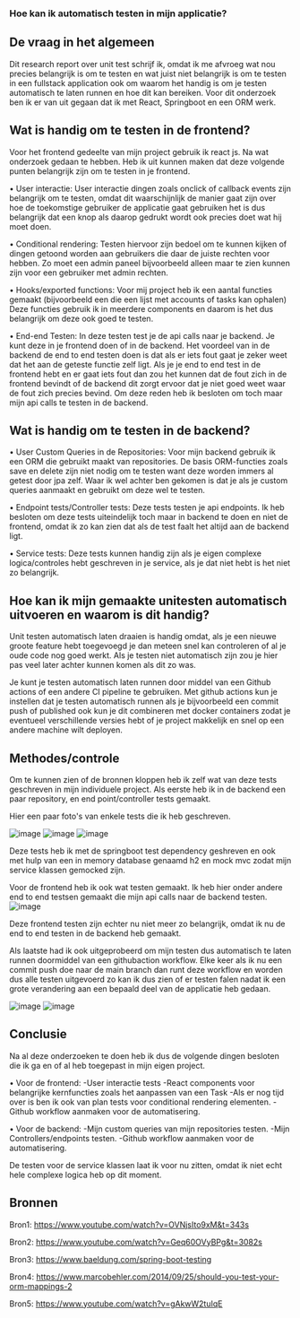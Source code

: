 ### Hoe kan ik automatisch testen in mijn applicatie?


## De vraag in het algemeen
Dit research report over unit test schrijf ik, omdat ik me afvroeg wat nou precies belangrijk is om te testen en wat juist niet belangrijk is om te testen in een fullstack application ook om waarom het handig is om je testen automatisch te laten runnen en hoe dit kan bereiken. Voor dit onderzoek ben ik er van uit gegaan dat ik met React, Springboot en een ORM werk. 


## Wat is handig om te testen in de frontend?
Voor het frontend gedeelte van mijn project gebruik ik react js. Na wat onderzoek gedaan te hebben. Heb ik uit kunnen maken dat deze volgende punten belangrijk zijn om te testen in je frontend.

•	User interactie: User interactie dingen zoals onclick of callback events zijn belangrijk om te testen, omdat dit waarschijnlijk de manier gaat zijn over hoe de toekomstige gebruiker de applicatie gaat gebruiken het is dus belangrijk dat een knop als daarop gedrukt wordt ook precies doet wat hij moet doen.

•	Conditional rendering: Testen hiervoor zijn bedoel om te kunnen kijken of dingen getoond worden aan gebruikers die daar de juiste rechten voor hebben. Zo moet een admin paneel bijvoorbeeld alleen maar te zien kunnen zijn voor een gebruiker met admin rechten.

•	Hooks/exported functions: Voor mij project heb ik een aantal functies gemaakt (bijvoorbeeld een die een lijst met accounts of tasks kan ophalen) Deze functies gebruik ik in meerdere components en daarom is het dus belangrijk om deze ook goed te testen.

•	End-end Testen: In deze testen test je de api calls naar je backend.  Je kunt deze in je frontend doen of in de backend. Het voordeel van in de backend de end to end testen doen is dat als er iets fout gaat je zeker weet dat het aan de geteste functie zelf ligt. Als je je end to end test in de frontend hebt en er gaat iets fout dan zou het kunnen dat de fout zich in de frontend bevindt of de backend dit zorgt ervoor dat je niet goed weet waar de fout zich precies bevind. Om deze reden heb ik besloten om toch maar mijn api calls te testen in de backend.

## Wat is handig om te testen in de backend?

•	User Custom Queries in de Repositories: Voor mijn backend gebruik ik een ORM die gebruikt maakt van repositories. De basis ORM-functies zoals save en delete zijn niet nodig om te testen want deze worden immers al getest door jpa zelf. Waar ik wel achter ben gekomen is dat je als je custom queries aanmaakt en gebruikt om deze wel te testen.

•	Endpoint tests/Controller tests: Deze tests testen je api endpoints. Ik heb besloten om deze tests uiteindelijk toch maar in backend te doen en niet de frontend, omdat ik zo kan zien dat als de test faalt het altijd aan de backend ligt.

•	Service tests: Deze tests kunnen handig zijn als je eigen complexe logica/controles hebt geschreven in je service, als je dat niet hebt is het niet zo belangrijk.

## Hoe kan ik mijn gemaakte unitesten automatisch uitvoeren en waarom is dit handig?

Unit testen automatisch laten draaien is handig omdat, als je een nieuwe groote feature hebt toegevoegd je dan meteen snel kan controleren of al je oude code nog goed werkt. Als je testen niet automatisch zijn zou je hier pas veel later achter kunnen komen als dit zo was.

Je kunt je testen automatisch laten runnen door middel van een Github actions of een andere CI pipeline te gebruiken. Met github actions kun je instellen dat je testen automatisch runnen als je bijvoorbeeld een commit push of published ook kun je dit combineren met docker containers zodat je eventueel verschillende versies hebt of je project makkelijk en snel op een andere machine wilt deployen.


## Methodes/controle

Om te kunnen zien of de bronnen kloppen heb ik zelf wat van deze tests geschreven in mijn individuele project. Als eerste heb ik in de backend een paar repository, en end point/controller tests gemaakt. 

Hier een paar foto's van enkele tests die ik heb geschreven.

![image](https://user-images.githubusercontent.com/79633852/170297614-72b71daf-1b70-4ad4-94f0-5db3f76a196b.png)
![image](https://user-images.githubusercontent.com/79633852/170297687-88f1595e-b7ab-40cd-aa3e-7e21e24e47c8.png)
![image](https://user-images.githubusercontent.com/79633852/170297751-8b2f2aa4-7670-4988-8095-3a5279089506.png)

Deze tests heb ik met de springboot test dependency geshreven en ook met hulp van een in memory database genaamd h2 en mock mvc zodat mijn service klassen gemocked zijn.

Voor de frontend heb ik ook wat testen gemaakt. Ik heb hier onder andere end to end testsen gemaakt die mijn api calls naar de backend testen.
![image](https://user-images.githubusercontent.com/79633852/170304836-781f3946-4132-4915-a9a9-b9a4d5401c95.png)

Deze frontend testen zijn echter nu niet meer zo belangrijk, omdat ik nu de end to end testen in de backend heb gemaakt.

Als laatste had ik ook uitgeprobeerd om mijn testen dus automatisch te laten runnen doormiddel van een githubaction workflow. Elke keer als ik nu een commit push doe naar de main branch dan runt deze workflow en worden dus alle testen uitgevoerd zo kan ik dus zien of er testen falen nadat ik een grote verandering aan een bepaald deel van de applicatie heb gedaan.

![image](https://user-images.githubusercontent.com/79633852/170329723-1635ad10-6437-4258-bbf8-ce95578e8997.png)
![image](https://user-images.githubusercontent.com/79633852/170331379-34a094c1-1c37-490c-bd09-9c85404873f9.png)


## Conclusie

Na al deze onderzoeken te doen heb ik dus de volgende dingen besloten die ik ga en of al heb toegepast in mijn eigen project.

•	Voor de frontend:
-User interactie tests
-React components voor belangrijke kernfuncties zoals het aanpassen van een Task
-Als er nog tijd over is ben ik ook van plan tests voor conditional rendering elementen.
-Github workflow aanmaken voor de automatisering.

•	Voor de backend:
-Mijn custom queries van mijn repositories testen.
-Mijn Controllers/endpoints testen.
-Github workflow aanmaken voor de automatisering.


De testen voor de service klassen laat ik voor nu zitten, omdat ik niet echt hele complexe logica heb op dit moment.



## Bronnen
Bron1: https://www.youtube.com/watch?v=OVNjsIto9xM&t=343s

Bron2: https://www.youtube.com/watch?v=Geq60OVyBPg&t=3082s

Bron3: https://www.baeldung.com/spring-boot-testing

Bron4: https://www.marcobehler.com/2014/09/25/should-you-test-your-orm-mappings-2

Bron5: https://www.youtube.com/watch?v=gAkwW2tuIqE
